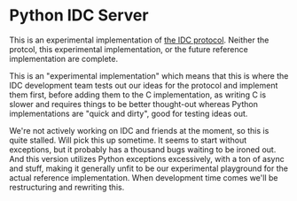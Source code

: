 # Python IDC Server

This is an experimental implementation of [the IDC protocol](https://git.andrewyu.org/idc/idc.git/).  Neither the protcol, this experimental implementation, or the future reference implementation are complete.

This is an "experimental implementation" which means that this is where the IDC development team tests out our ideas for the protocol and implement them first, before adding them to the C implementation, as writing C is slower and requires things to be better thought-out whereas Python implementations are "quick and dirty", good for testing ideas out.

We're not actively working on IDC and friends at the moment, so this is quite stalled.  Will pick this up sometime.  It seems to start without exceptions, but it probably has a thousand bugs waiting to be ironed out.  And this version utilizes Python exceptions excessively, with a ton of async and stuff, making it generally unfit to be our experimental playground for the actual reference implementation.  When development time comes we'll be restructuring and rewriting this.
